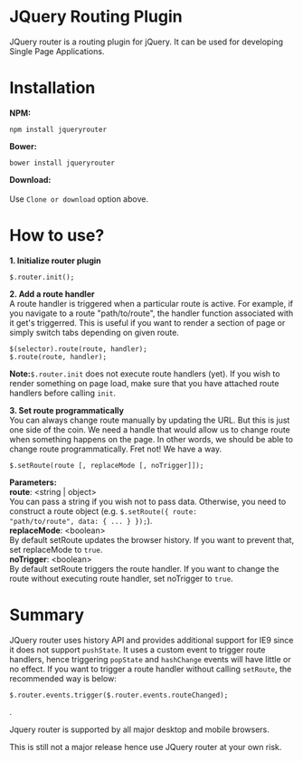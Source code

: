 # JQuery Routing Plugin
JQuery router is a routing plugin for jQuery. It can be used for developing Single Page Applications.

# Installation

<b>NPM:</b><br/>
<pre><code>npm install jqueryrouter</code></pre>

<b>Bower:</b><br/>
<pre><code>bower install jqueryrouter</code></pre>

<b>Download:</b><br/><br/>
Use <code>Clone or download</code> option above.

# How to use?
<b>1. Initialize router plugin</b><br/>
<pre><code>$.router.init();</code></pre>

<b>2. Add a route handler</b><br/>
A route handler is triggered when a particular route is active. For example, if you navigate to a route "path/to/route", the handler function associated with it get's triggerred. This is useful if you want to render a section of page or simply switch tabs depending on given route.

<pre><code>$(selector).route(route, handler);
$.route(route, handler);</code></pre>

<b>Note:</b><code>$.router.init</code> does not execute route handlers (yet). If you wish to render something on page load, make sure that you have attached route handlers before calling <code>init</code>.

<b>3. Set route programmatically</b><br/>
You can always change route manually by updating the URL. But this is just one side of the coin. We need a handle that would allow us to change route when something happens on the page. In other words, we should be able to change route programmatically. Fret not! We have a way.

<pre><code>$.setRoute(route [, replaceMode [, noTrigger]]);</code></pre>

<b>Parameters:</b><br/>
<b>route</b>: &lt;string | object&gt;<br/>
You can pass a string if you wish not to pass data. Otherwise, you need to construct a route object (e.g. <code>$.setRoute({ route: "path/to/route", data: { ... } });</code>).<br/>
<b>replaceMode</b>: &lt;boolean&gt;<br/>
By default setRoute updates the browser history. If you want to prevent that, set replaceMode to <code>true</code>.<br/>
<b>noTrigger</b>: &lt;boolean&gt;<br/>
By default setRoute triggers the route handler. If you want to change the route without executing route handler, set noTrigger to <code>true</code>.<br/>

# Summary
JQuery router uses history API and provides additional support for IE9 since it does not support <code>pushState</code>. It uses a custom event to trigger route handlers, hence triggering <code>popState</code> and <code>hashChange</code> events will have little or no effect. If you want to trigger a route handler without calling <code>setRoute</code>, the recommended way is below: 
<pre><code>$.router.events.trigger($.router.events.routeChanged);</code></pre>.
  
Jquery router is supported by all major desktop and mobile browsers.

This is still not a major release hence use JQuery router at your own risk.
